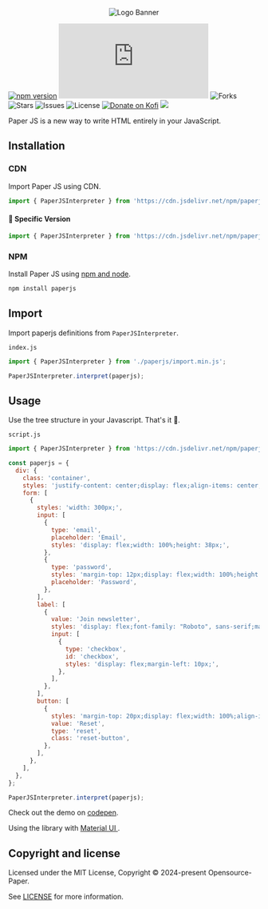 <p align="center">
<img alt="Logo Banner" src="https://github.com/Opensource-Paper/PaperScript/blob/8cd9ee1cf372d2e5f26d64393c3336187fe8bb09/banner/banner%20(6).svg?sanitize=true"/>
<br/>

[![npm version](https://img.shields.io/npm/v/paperjs.svg)](https://www.npmjs.com/package/paperjs)
![File Size](https://img.shields.io/github/size/Opensource-Paper/PaperJS/packages/paperjs/import.min.js?style=flat-square)
![Forks](https://img.shields.io/github/forks/Opensource-Paper/PaperJS.svg?style=flat)
![Stars](https://img.shields.io/github/stars/Opensource-Paper/PaperJS.svg?style=flat)
![Issues](https://img.shields.io/github/issues/Opensource-Paper/PaperJS.svg?style=flat)
![License](https://img.shields.io/badge/license-MIT-green)
[![Donate on Kofi](https://img.shields.io/badge/Donate-Kofi-F16061?logo=ko-fi&logoColor=white)](https://ko-fi.com/brick_wall)
<a href="https://discord.gg/Mbtnv9BN">
  <img src="https://img.shields.io/badge/discord-join-7289DA.svg?logo=discord&longCache=true&style=flat" />
</a>

<!--[![](https://data.jsdelivr.com/v1/package/npm/paperjs/badge)](https://www.jsdelivr.com/package/npm/paperjs)-->
<!--<img src="https://m3-markdown-badges.vercel.app/stars/1/3/Opensource-Paper/PaperJS">
<img src="https://m3-markdown-badges.vercel.app/issues/1/2/Opensource-Paper/PaperJS">
<img src="https://ziadoua.github.io/m3-Markdown-Badges/badges/LicenceMIT/licencemit3.svg">
<a href="https://discord.gg/Mbtnv9BN">
  <img src="https://ziadoua.github.io/m3-Markdown-Badges/badges/Discord/discord1.svg">
</a>-->

<div align="left">Paper JS is a new way to write HTML entirely in your JavaScript.</div>
<div align="left">

<!--[Documentation](https://paperui.com/)-->
<!--[Discord](https://discord.gg/Mbtnv9BN)-->

</div>

## Installation

### CDN

Import Paper JS using CDN.

```js
import { PaperJSInterpreter } from 'https://cdn.jsdelivr.net/npm/paperjs';
```

#### 🚧 Specific Version
```js
import { PaperJSInterpreter } from 'https://cdn.jsdelivr.net/npm/paperjs@latest';
```

<!--#### 🚧 Development
```html
<script type="module" src="https://cdn.jsdelivr.net/npm/paperjs@latest"></script>
```-->

### NPM

Install Paper JS using [npm and node](https://nodejs.org/en).

```bash
npm install paperjs
```

## Import

Import paperjs definitions from ```PaperJSInterpreter```.

```index.js```

```js
import { PaperJSInterpreter } from './paperjs/import.min.js';

PaperJSInterpreter.interpret(paperjs);
```

## Usage

Use the tree structure in your Javascript. <!--Refer to the [Documentation](https://paperui.com) for more guidance on using the library.-->That's it 🎉.

```script.js```

```js
import { PaperJSInterpreter } from 'https://cdn.jsdelivr.net/npm/paperjs';

const paperjs = {
  div: {
    class: 'container',
    styles: 'justify-content: center;display: flex;align-items: center;height: 100%;width: 100%;top: 0;left: 0;right: 0;bottom: 0;position: fixed;',
    form: [
      {
        styles: 'width: 300px;',
        input: [
          {
            type: 'email',
            placeholder: 'Email',
            styles: 'display: flex;width: 100%;height: 38px;',
          },
          {
            type: 'password',
            styles: 'margin-top: 12px;display: flex;width: 100%;height: 38px;',
            placeholder: 'Password',
          },
        ],
        label: [
          {
            value: 'Join newsletter',
            styles: 'display: flex;font-family: "Roboto", sans-serif;margin-top: 28px;width: 100%;',
            input: [
              {
                type: 'checkbox',
                id: 'checkbox',
                styles: 'display: flex;margin-left: 10px;',
              },
            ],
          },
        ],
        button: [
          {
            styles: 'margin-top: 20px;display: flex;width: 100%;align-items: center;height: 32px;justify-content: center;',
            value: 'Reset',
            type: 'reset',
            class: 'reset-button',
          },
        ],
      },
    ],
  },
};

PaperJSInterpreter.interpret(paperjs);
```

Check out the demo on [codepen](https://codepen.io/GreenestGoat/pen/zYQEjML).

Using the library with [Material UI ](https://codepen.io/GreenestGoat/pen/GRaMLXR?editors=1010).

<!--## Backers

Thank you to all our backers! 🙏.

[![Backers](https://opencollective.com/bootstrap/backers.svg?width=890)](https://opencollective.com/bootstrap#backers)-->


## Copyright and license

Licensed under the MIT License, Copyright © 2024-present Opensource-Paper.

See [LICENSE](https://github.com/Opensource-Paper/PaperJS/blob/main/LICENSE) for more information.
